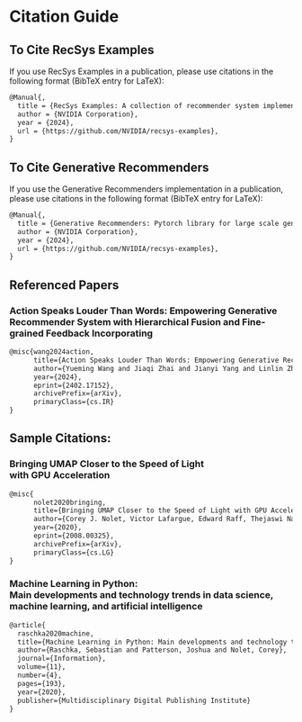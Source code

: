 # Citation Guide

## To Cite RecSys Examples
If you use RecSys Examples in a publication, please use citations in the following format (BibTeX entry for LaTeX):
```tex
@Manual{,
  title = {RecSys Examples: A collection of recommender system implementations},
  author = {NVIDIA Corporation},
  year = {2024},
  url = {https://github.com/NVIDIA/recsys-examples},
}
```

## To Cite Generative Recommenders
If you use the Generative Recommenders implementation in a publication, please use citations in the following format (BibTeX entry for LaTeX):
```tex
@Manual{,
  title = {Generative Recommenders: Pytorch library for large scale generative recommendation systems},
  author = {NVIDIA Corporation},
  year = {2024},
  url = {https://github.com/NVIDIA/recsys-examples},
}
```

## Referenced Papers

### Action Speaks Louder Than Words: Empowering Generative Recommender System with Hierarchical Fusion and Fine-grained Feedback Incorporating
```tex
@misc{wang2024action,
      title={Action Speaks Louder Than Words: Empowering Generative Recommender System with Hierarchical Fusion and Fine-grained Feedback Incorporating}, 
      author={Yueming Wang and Jiaqi Zhai and Jianyi Yang and Linlin Zhu and Xiaosong Gao and Fan Zhang and Suhang Wang and Heng Huang},
      year={2024},
      eprint={2402.17152},
      archivePrefix={arXiv},
      primaryClass={cs.IR}
}
```

## Sample Citations:

### Bringing UMAP Closer to the Speed of Light <br> with GPU Acceleration
```tex
@misc{
      nolet2020bringing,
      title={Bringing UMAP Closer to the Speed of Light with GPU Acceleration}, 
      author={Corey J. Nolet, Victor Lafargue, Edward Raff, Thejaswi Nanditale, Tim Oates, John Zedlewski, and Joshua Patterson},
      year={2020},
      eprint={2008.00325},
      archivePrefix={arXiv},
      primaryClass={cs.LG}
}
```

### Machine Learning in Python: <br> Main developments and technology trends in data science, machine learning, and artificial intelligence
```tex
@article{
  raschka2020machine,
  title={Machine Learning in Python: Main developments and technology trends in data science, machine learning, and artificial intelligence},
  author={Raschka, Sebastian and Patterson, Joshua and Nolet, Corey},
  journal={Information},
  volume={11},
  number={4},
  pages={193},
  year={2020},
  publisher={Multidisciplinary Digital Publishing Institute}
}
```
